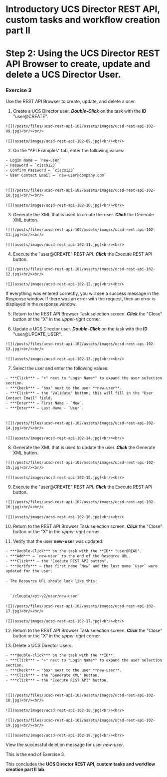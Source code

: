 # Introductory UCS Director REST API, custom tasks and workflow creation part II


# Step 2: Using the UCS Director REST API Browser to create, update and delete a UCS Director User.


### Exercise 3
Use the REST API Browser to create, update, and delete a user.


  1. Create a UCS Director user. ***Double-Click*** on the task with the **ID** "user@CREATE".

    ![](/posts/files/ucsd-rest-api-102/assets/images/ucsd-rest-api-102-09.jpg)<br/><br/>

    ![](assets/images/ucsd-rest-api-102-09.jpg)<br/><br/>

  2. On the "API Examples" tab, enter the following values:


    - Login Name — `new-user`
    - Password — `cisco123`
    - Confirm Password — `cisco123`
    - User Contact Email — `new-user@company.com`


    ![](/posts/files/ucsd-rest-api-102/assets/images/ucsd-rest-api-102-10.jpg)<br/><br/>

    ![](assets/images/ucsd-rest-api-102-10.jpg)<br/><br/>


  3. Generate the XML that is used to create the user. ***Click*** the Generate XML button.


    ![](/posts/files/ucsd-rest-api-102/assets/images/ucsd-rest-api-102-11.jpg)<br/><br/>

    ![](assets/images/ucsd-rest-api-102-11.jpg)<br/><br/>


  4. Execute the "user@CREATE" REST API. ***Click*** the Execute REST API button.

    ![](/posts/files/ucsd-rest-api-102/assets/images/ucsd-rest-api-102-12.jpg)<br/><br/>

    ![](assets/images/ucsd-rest-api-102-12.jpg)<br/><br/>


  If everything was entered correctly, you will see a success message in the Response window. If there was an error with the request, then an error is displayed in the response window.

  5. Return to the REST API Browser Task selection screen. ***Click*** the "Close" button or the "X" in the *upper-right* corner.

  6. Update a UCS Director user. ***Double-Click*** on the task with the **ID** "user@UPDATE_USER".


    ![](/posts/files/ucsd-rest-api-102/assets/images/ucsd-rest-api-102-13.jpg)<br/><br/>

    ![](assets/images/ucsd-rest-api-102-13.jpg)<br/><br/>

  7. Select the user and enter the following values:


    - ***Click*** — "+" next to "Login Name*" to expand the user selection section.
    - ***Check*** — "box" next to the user **new-user**.
    - ***Click*** — the "Validate" button, this will fill in the "User Contact Email" field.
    - ***Enter*** — First Name - `New`.
    - ***Enter*** — Last Name - `User`.


    ![](/posts/files/ucsd-rest-api-102/assets/images/ucsd-rest-api-102-14.jpg)<br/><br/>

    ![](assets/images/ucsd-rest-api-102-14.jpg)<br/><br/>

  8. Generate the XML that is used to update the user. ***Click*** the Generate XML button.


    ![](/posts/files/ucsd-rest-api-102/assets/images/ucsd-rest-api-102-15.jpg)<br/><br/>

    ![](assets/images/ucsd-rest-api-102-15.jpg)<br/><br/>


  9. Execute the "user@CREATE" REST API. ***Click*** the Execute REST API button.


    ![](/posts/files/ucsd-rest-api-102/assets/images/ucsd-rest-api-102-16.jpg)<br/><br/>

    ![](assets/images/ucsd-rest-api-102-16.jpg)<br/><br/>


  10. Return to the REST API Browser Task selection screen. ***Click*** the "Close" button or the "X" in the *upper-right* corner.

  11. Verify that the user **new-user** was updated:

    - ***Double-Click*** on the task with the **ID** "user@READ".
    - ***Add*** — `new-user` to the end of the Resource URL.
    - ***Click*** — the "Execute REST API button".
    - ***Verify*** — that first name `New` and the last name `User` were updated for the user.

    - The Resource URL should look like this:


      `/cloupia/api-v2/user/new-user`

    ![](/posts/files/ucsd-rest-api-102/assets/images/ucsd-rest-api-102-17.jpg)<br/><br/>

    ![](assets/images/ucsd-rest-api-102-17.jpg)<br/><br/>


  12. Return to the REST API Browser Task selection screen. ***Click*** the "Close" button or the "X" in the *upper-right* corner.


  13. Delete a UCS Director Users:

    - ***double-click*** on the task with the **ID**.
    - ***Click*** — "+" next to "Login Name*" to expand the user selection section.
    - ***Check*** — "box" next to the user **new-user**.
    - ***Click*** — the "Generate XML" button.
    - ***click*** — the "Execute REST API" button.


    ![](/posts/files/ucsd-rest-api-102/assets/images/ucsd-rest-api-102-18.jpg)<br/><br/>

    ![](assets/images/ucsd-rest-api-102-18.jpg)<br/><br/>

    ![](/posts/files/ucsd-rest-api-102/assets/images/ucsd-rest-api-102-19.jpg)<br/><br/>

    ![](assets/images/ucsd-rest-api-102-19.jpg)<br/><br/>

  View the successful deletion message for user *new-user*.

  This is the end of Exercise 3.


This concludes the **UCS Director REST API, custom tasks and workflow creation part II lab**.
